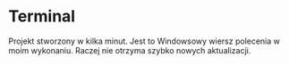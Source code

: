 # Terminal
 Projekt stworzony w kilka minut. Jest to Windowsowy wiersz polecenia w moim wykonaniu. Raczej nie otrzyma szybko nowych aktualizacji.
